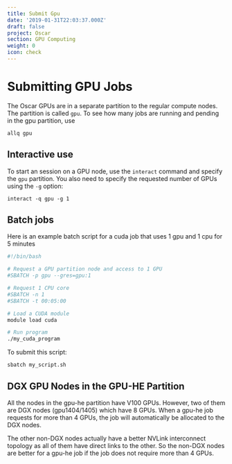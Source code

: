 ```yaml
---
title: Submit Gpu
date: '2019-01-31T22:03:37.000Z'
draft: false
project: Oscar
section: GPU Computing
weight: 0
icon: check
---
```


# Submitting GPU Jobs

The Oscar GPUs are in a separate partition to the regular compute nodes. The partition is called `gpu`. To see how many jobs are running and pending in the gpu partition, use

```text
allq gpu
```

## Interactive use

To start an session on a GPU node, use the `interact` command and specify the `gpu` partition. You also need to specify the requested number of GPUs using the `-g` option:

```text
interact -q gpu -g 1
```

## Batch jobs

Here is an example batch script for a cuda job that uses 1 gpu and 1 cpu for 5 minutes

```bash
#!/bin/bash

# Request a GPU partition node and access to 1 GPU
#SBATCH -p gpu --gres=gpu:1

# Request 1 CPU core
#SBATCH -n 1
#SBATCH -t 00:05:00

# Load a CUDA module
module load cuda

# Run program
./my_cuda_program
```

To submit this script:

```text
sbatch my_script.sh
```

## DGX GPU Nodes in the GPU-HE Partition

All the nodes in the gpu-he partition have V100 GPUs. However, two of them are DGX nodes \(gpu1404/1405\) which have 8 GPUs. When a gpu-he job requests for more than 4 GPUs, the job will automatically be allocated to the DGX nodes. 

The other non-DGX nodes actually have  a better NVLink interconnect topology as all of them have direct links to the other. So the non-DGX nodes are better for a gpu-he job if the job does not require more than 4 GPUs. 

